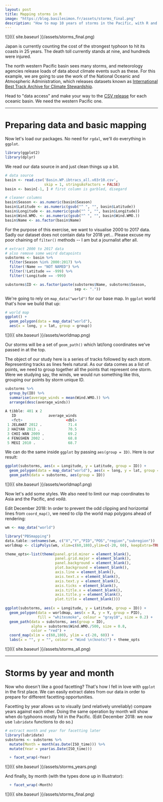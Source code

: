 ```yaml
---
layout: post
title: Mapping storms in R
image: "https://blog.basilesimon.fr/assets/storms_final.png"
description: "How to map 10 years of storms in the Pacific, with R and ggplot"
---
```


![]({{ site.baseurl }}/assets/storms_final.png)

Japan is currently counting the cost of the strongest typhoon to hit its coasts in 25 years. The death toll currently stands at nine, and hundreds were injured.

The north western Pacific basin sees many storms, and meteorology agencies release loads of data about climate events such as these. For this example, we are going to use the work of the National Oceanic and Atmospheric Administration, which releases datasets known as [International Best Track Archive for Climate Stewardship](https://www.ncdc.noaa.gov/ibtracs/).

Head to "data access" and make your way to the [CSV release](ftp://eclipse.ncdc.noaa.gov/pub/ibtracs/v03r10/all/csv/basin) for each oceanic basin. We need the western Pacific one.

---

# Preparing data and basic mapping

Now let's load our packages. No need for `rgdal`, we'll do everything in `ggplot`.

```r
library(ggplot2)
library(dplyr)
```

We read our data source in and just clean things up a bit.

```r
# data source
basin <- read.csv('Basin.WP.ibtracs_all.v03r10.csv',
                  skip = 1, stringsAsFactors = FALSE)
basin <- basin[-1, ] # first column is garbled, disegard

# cleaner columns
basin$Season <- as.numeric(basin$Season)
basin$Latitude <- as.numeric(gsub("^ ", "", basin$Latitude))
basin$Longitude <- as.numeric(gsub("^ ", "", basin$Longitude))
basin$Wind.WMO. <- as.numeric(gsub("^ ", "", basin$Wind.WMO.))
basin$Name <- as.factor(basin$Name)
```

For the purpose of this exercise, we want to visualise 2000 to 2017 data. Sadly our dataset does not contain data for 2018 yet... Please excuse my poor chaining of `filter()` methods -- I am but a journalist after all.

```r
# extract 2000 to 2017 data
# also remove some weird datapoints
substorms <- basin %>%
  filter(Season %in% 2000:2017) %>%
  filter(!Name == "NOT NAMED") %>%
  filter(!Latitude == -999) %>%
  filter(!Longitude == -999)

substorms$ID <- as.factor(paste(substorms$Name, substorms$Season, 
                                sep <- "."))
```

We're going to rely on `map_data("world")` for our base map. In `ggplot` world that's how we build that up:

```r
# world map
ggplot() +
  geom_polygon(data = map_data("world"),
  aes(x = long, y = lat, group = group))
```

![]({{ site.baseurl }}/assets/worldmap.png)

Our storms will be a set of `geom_path()` which lat/long coordinates we've passed in at the top.

The object of our study here is a series of tracks followed by each storm. Representing tracks as lines feels natural.
As our data comes as a list of points, we need to group together all the points that represent one storm. Were we studying say, the winds, we would run something like this, grouping our points by storm unique ID.

```r
substorms %>%
  group_by(ID) %>%
  summarise(average_winds = mean(Wind.WMO.)) %>% 
  arrange(desc(average_winds))
  
A tibble: 401 x 2
   ID               average_winds
   <fct>                    <dbl>
 1 JELAWAT 2012 .            71.4
 2 HAIYAN 2013 .             70.5
 3 CHOI-WAN 2009 .           69.2
 4 FENGSHEN 2002 .           68.8
 5 MEGI 2010 .               68.7
```

We can do the same inside `ggplot` by passing `aes(group = ID)`. Here is our result:

```r
ggplot(substorms, aes(x = Longitude, y = Latitude, group = ID)) + 
  geom_polygon(data = map_data("world"), aes(x = long, y = lat, group = group)) +
  geom_path(data = substorms, aes(group = ID))
```

![]({{ site.baseurl }}/assets/worldmap1.png)

Now let's add some styles. We also need to limit our map coordinates to Asia and the Pacific, and _voilà_.

Edit December 2018: In order to prevent the odd clipping and horizontal lines from `coord_map()`, we need to clip the world map polygons ahead of rendering:

```r
wm <- map_data("world")

library("PBSmapping")
data.table::setnames(wm, c("X","Y","PID","POS","region","subregion"))
worldmap <- clipPolys(wm, xlim=c(60,180),ylim=c(-20, 60), keepExtra=TRUE)
```

```r
theme_opts<-list(theme(panel.grid.minor = element_blank(),
                       panel.grid.major = element_blank(),
                       panel.background = element_blank(),
                       plot.background = element_blank(),
                       axis.line = element_blank(),
                       axis.text.x = element_blank(),
                       axis.text.y = element_blank(),
                       axis.ticks = element_blank(),
                       axis.title.x = element_blank(),
                       axis.title.y = element_blank(),
                       plot.title = element_blank()))
                       
ggplot(substorms, aes(x = Longitude, y = Latitude, group = ID)) + 
  geom_polygon(data = worldmap, aes(x = X, y = Y, group = PID), 
               fill = "whitesmoke", colour = "gray10", size = 0.2) +
  geom_path(data = substorms, aes(group = ID), 
            alpha = substorms$Wind.WMO./500, size = 0.8,
            color = "red") + 
  coord_map(xlim = c(60,180), ylim = c(-20, 60)) +
  labs(x = "", y = "", colour = "Wind \n(knots)") + theme_opts
```

![]({{ site.baseurl }}/assets/storms_all.png)

---

# Storms by year and month

Now who doesn't like a good facetting? That's how I fell in love with `ggplot` in the first place. We can easily extract dates from our data in order to prepare for different facetting opportunities.

Facetting by year allows us to visually (and relatively unreliably) compare years against each other. Doing the same operation by month will show when do typhoons mostly hit in the Pacific. (Edit December 2018: we now use `lubridate` functions to do so.)

```r
# extract month and year for facetting later
library(lubridate)
substorms <- substorms %>%
  mutate(Month = month(as.Date(ISO_time))) %>%
  mutate(Year = year(as.Date(ISO_time)))
```

```r
  + facet_wrap(~Year)
```

![]({{ site.baseurl }}/assets/storms_years.png)

And finally, by month (with the types done up in Illustrator): 

```r
  + facet_wrap(~Month)
```

![]({{ site.baseurl }}/assets/storms_final.png)
